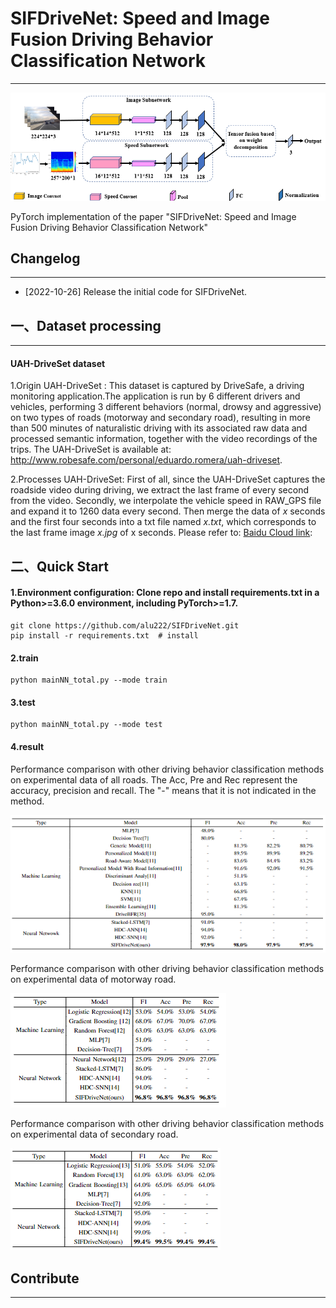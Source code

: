 
# **SIFDriveNet: Speed and Image Fusion Driving Behavior Classification Network**

------

![](network2.PNG)

PyTorch implementation of the paper "SIFDriveNet: Speed and Image Fusion Driving Behavior Classification Network"



## **Changelog**

------

- [2022-10-26] Release the initial code for SIFDriveNet.



## **一、Dataset processing**

------

#### **UAH-DriveSet dataset**

1.Origin UAH-DriveSet : This dataset is captured by DriveSafe, a driving monitoring application.The application is run by 6 different drivers and vehicles, performing 3 different behaviors (normal, drowsy and aggressive) on two types of roads (motorway and secondary road), resulting in more than 500 minutes of naturalistic driving with its associated raw data and processed semantic information, together with the video recordings of the trips. The UAH-DriveSet is available at: http://www.robesafe.com/personal/eduardo.romera/uah-driveset.

2.Processes UAH-DriveSet: First of all, since the UAH-DriveSet captures the roadside video during driving, we extract the last frame of every second from the video. Secondly, we interpolate the vehicle speed in RAW_GPS file and expand it to 1260 data every second. Then merge the data of *x* seconds and the first four seconds into a txt file named *x.txt*, which corresponds to the last frame image *x.jpg* of x seconds. Please refer to: [Baidu Cloud link](https://pan.baidu.com/s/1BOK_4rewfofSY79V82muEg?pwd=44sX): 




## **二、Quick Start**

#### 1.Environment configuration: Clone repo and install requirements.txt in a Python>=3.6.0 environment, including PyTorch>=1.7.

```
git clone https://github.com/alu222/SIFDriveNet.git
pip install -r requirements.txt  # install
```

#### 2.train

```
python mainNN_total.py --mode train
```

#### 3.test

```
python mainNN_total.py --mode test
```

#### 4.result

Performance comparison with other driving behavior classification methods on experimental data of all roads. The Acc, Pre and Rec represent the accuracy, precision and recall. The "-" means that it is not indicated in the method.

![](resultall.PNG)



Performance comparison with other driving behavior classification methods on experimental data of motorway road.

![](resultmotor.PNG)



Performance comparison with other driving behavior classification methods on experimental data of secondary road.

![](resultsecond.PNG)

## **Contribute**

------
